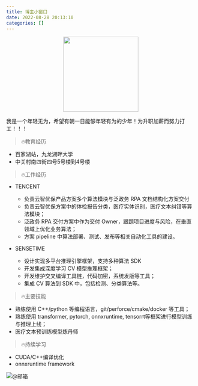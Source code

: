 ```yaml
---
title: 博主小窗口
date: 2022-08-28 20:13:10
categories: []
---
```



<center>
    <p><img src="https://avatars2.githubusercontent.com/u/5145788?s=400&u=a0f16452a7940c3fcfe7842bdcfc468f79ac9310&v=4" width="200"  height="200" align="center"></p>
</center>


我是一个年轻无为，希望有朝一日能够年轻有为的少年！为升职加薪而努力打工！！！

> 🔥教育经历

- 百家湖站，九龙湖畔大学
- 中关村南四街四号5号楼到4号楼

> 🔥工作经历

- TENCENT
    - 负责云智优保产品方案多个算法模块与泛政务 RPA 文档结构化方案交付
    - 负责云智优保方案中的体检报告分类，医疗实体识别，医疗文本纠错等算法模块； 
    - 泛政务 RPA 交付方案中作为交付 Owner，跟踪项目进度与风险，在垂直领域上优化业务算法； 
    - 方案 pipeline 中算法部署、测试、发布等相关自动化工具的建设。

- SENSETIME
    - 设计实现多平台推理引擎框架，支持多种算法 SDK
    - 开发集成深度学习 CV 模型推理框架；
    - 开发维护交叉编译工具链，代码加密，系统发版等工具； 
    - 集成 CV 算法到 SDK 中，包括检测、分类算法等。

> 🔥主要技能

- 熟练使用 C++/python 等编程语言，git/perforce/cmake/docker 等工具； 
- 熟练使用 transformer, pytorch, onnxruntime, tensorrt等框架进行模型训练与推理上线；
- 医疗文本预训练模型炼丹师

> 🔥持续学习
- CUDA/C++编译优化
- onnxruntime framework

![@邮箱](https://icon-icons.com/icon/gmail-new-logo/159149)